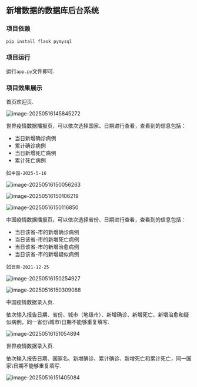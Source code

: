 ## 新增数据的数据库后台系统

### 项目依赖

```
pip install flask pymysql
```

### 项目运行

运行`app.py`文件即可.

### 项目效果展示

首页欢迎页.

![image-20250516145845272](C:\Users\Administration\AppData\Roaming\Typora\typora-user-images\image-20250516145845272.png)

世界疫情数据播报页，可以依次选择国家、日期进行查看，查看到的信息包括：

- 当日新增确诊病例
- 累计确诊病例
- 当日新增死亡病例
- 累计死亡病例

如`中国-2025-5-16`

![image-20250516150056263](C:\Users\Administration\AppData\Roaming\Typora\typora-user-images\image-20250516150056263.png)

![image-20250516150106219](C:\Users\Administration\AppData\Roaming\Typora\typora-user-images\image-20250516150106219.png)

![image-20250516150116850](C:\Users\Administration\AppData\Roaming\Typora\typora-user-images\image-20250516150116850.png)

中国疫情数据播报页，可以依次选择省份、日期进行查看，查看到的信息包括：

- 当日该省-市的新增确诊病例
- 当日该省-市的新增死亡病例
- 当日该省-市的新增治愈病例
- 当日该省-市的新增疑似病例

如`云南-2021-12-25`

![image-20250516150254927](C:\Users\Administration\AppData\Roaming\Typora\typora-user-images\image-20250516150254927.png)

![image-20250516150309088](C:\Users\Administration\AppData\Roaming\Typora\typora-user-images\image-20250516150309088.png)

中国疫情数据录入页.

依次输入报告日期、省份、城市（地级市）、新增确诊、新增死亡、新增治愈和疑似病例，同一省份\城市\日期不能够重复填写.

![image-20250516151054894](C:\Users\Administration\AppData\Roaming\Typora\typora-user-images\image-20250516151054894.png)

世界疫情数据录入页.

依次输入报告日期、国家名、新增确诊、累计确诊、新增死亡和累计死亡，同一国家\日期不能够重复填写.

![image-20250516151405084](C:\Users\Administration\AppData\Roaming\Typora\typora-user-images\image-20250516151405084.png)